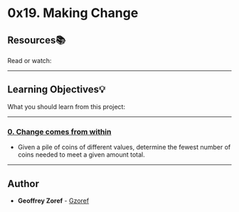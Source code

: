 # 0x19. Making Change

## Resources:books:
Read or watch:

---
## Learning Objectives:bulb:
What you should learn from this project:

---

### [0. Change comes from within](./0-making_change.py)
* Given a pile of coins of different values, determine the fewest number of coins needed to meet a given amount total.

---

## Author
* **Geoffrey Zoref** - [Gzoref](https://github.com/Gzoref)